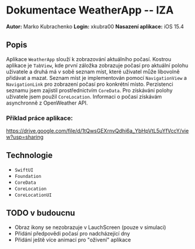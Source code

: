 ﻿
# Dokumentace WeatherApp -- IZA

**Autor:** Marko Kubrachenko
**Login:** xkubra00
**Nasazení aplikace:** iOS 15.4

## Popis

Aplikace  `WeatherApp`  slouží  k  zobrazování  aktuálního  počasí.  Kostrou  aplikace  je  `TabView`,  kde  první  záložka  zobrazuje  počasí  pro  aktuální  polohu  uživatele  a  druhá  má  v  sobě  seznam  míst,  které  uživatel  může  libovolně  přidávat  a  mazat.  Seznam  míst  je  implementován  pomocí  `NavigationView`  a  `NavigationLink`  pro  zobrazení  počasí  pro  konkrétní  místo.  Perzistenci  seznamu  jsem  zajistil  prostřednictvím  `CoreData`.  Pro  získávání  polohy  uživatele  jsem  použil  `CoreLocation`.  Informaci  o  počasí  získávám  asynchronně  z  OpenWeather  API.

### Příklad práce aplikace:
https://drive.google.com/file/d/1tQwsGEXrnvQdhi6a_YbHpVtL5uYfVccY/view?usp=sharing

## Technologie

* `SwiftUI`
* `Foundation`
* `CoreData`
* `CoreLocation`
* `CoreLocationUI`

## TODO v budoucnu

*  Obraz  ikony  se  nezobrazuje  v  LauchScreen  (pouze  v  simulaci)  
*  Přidání  předpovědi  počasí  pro  nadcházející  dny  
*  Přidání  ještě  více  animací  pro  "oživení"  aplikace

